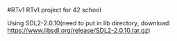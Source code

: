 #RTv1
RTv1 project for 42 school

Using SDL2-2.0.10(need to put in lib directory, download: https://www.libsdl.org/release/SDL2-2.0.10.tar.gz)
